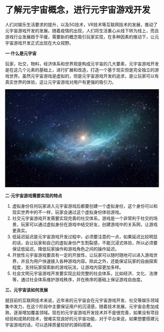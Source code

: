 # 了解元宇宙概念，进行元宇宙游戏开发



人们对娱乐生活要求的提升，以及5G技术，VR技术等互联网技术的发展，推动了元宇宙游戏开发的发展。随着疫情的出现，人们将生活重心从线下转为线上，而且游戏行业发展趋于平缓，需要新的概念吸引玩家实现，在多种因素的推动下，让元宇宙游戏开发正式出现在大众视野。

**一·什么是元宇宙**

玩家，社交，物料，经济体系和世界观是构成元宇宙的几大要素，元宇宙游戏开发是在这几个元素的基础上，进行扩展和改造，打造一个基于现实但是完全独立的游戏世界。虽然元宇宙游戏是虚拟的，但是元宇宙游戏开发的追求，是让玩家可以有真实世界的体验，这让元宇宙游戏对用户有更强的吸引力。

![什么是元宇宙](sms.jpg)



**二·元宇宙游戏需要实现的特点**

1. 虚拟身份任何玩家进入元宇宙游戏后都要创建一个虚拟身份，这个身份可以和现实世界中的不一样，玩家会通过这个虚拟身份体验游戏。
2. 社交元宇宙游戏开发需要实现完善的社交体系，游戏是一个非常利于社交的场景，玩家可以通过虚拟身份在游戏中结交好友，创建游戏中的关系网，让游戏更真实。
3. 低延迟延迟是元宇宙游戏开发过程中，必须要注意的一点，如果延迟比较明显的话，会让玩家和自己的虚拟身份产生割裂感，不能沉浸式体验，所以必须要保证低延迟，降低玩家操作和游戏角色之间的操作延迟。
4. 开放性元宇宙游戏要具有一定的开放性，让玩家可以随时随地可以进入游戏世界，并且为用户快速接入各种游戏内容。除此之外，还能保证玩家的自由探索程度，支持玩家探索新的游戏玩法，让游戏内容更加多样。
5. 社会文明元宇宙游戏开发要实现比较完整的社会体系，比如经济、文化、法律等，通过社会体系维护游戏秩序，并在秩序的基础上保证游戏自由度。

**三、元宇宙该如何发展**

就目前的互联网技术来说，近年来的元宇宙会在元宇宙游戏开发、社交等娱乐领域集中发力，在这个阶段中主要保证用户的沉浸感，随着技术发展，元宇宙会愈加成熟，逐渐增加覆盖领域。现在的元宇宙游戏开发技术并不是很完善，如果没有项目经验和成熟的技术，很难实现良好的元宇宙功能，对于平台来说，如果想要搭建元宇宙游戏的话，可以选择质量较好的源码搭建。
